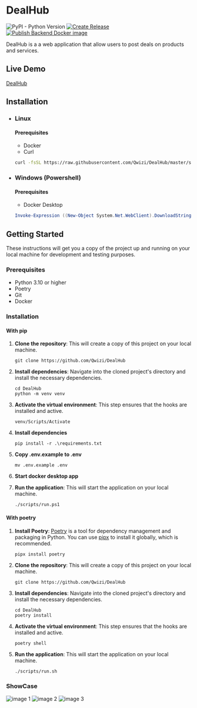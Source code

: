 # DealHub
![PyPI - Python Version](https://img.shields.io/pypi/pyversions/Django)
[![Create Release](https://github.com/Qwizi/DealHub/actions/workflows/release.yml/badge.svg)](https://github.com/Qwizi/DealHub/actions/workflows/release.yml)
[![Publish Backend Docker image](https://github.com/Qwizi/DealHub/actions/workflows/docker.yml/badge.svg)](https://github.com/Qwizi/DealHub/actions/workflows/docker.yml)

DealHub is a a web application that allow users to post deals on products and services.

## Live Demo
[DealHub](https://dealhub.qwizi.ovh/)

## Installation

- ### Linux
   #### Prerequisites
  - Docker
  - Curl

   ```bash
   curl -fsSL https://raw.githubusercontent.com/Qwizi/DealHub/master/scripts/install.sh | bash
   ```

- ### Windows (Powershell)
   #### Prerequisites
   - Docker Desktop

   ```powershell
   Invoke-Expression ((New-Object System.Net.WebClient).DownloadString("https://raw.githubusercontent.com/Qwizi/DealHub/master/scripts/install.ps1"))
   ```


## Getting Started

These instructions will get you a copy of the project up and running on your local machine for development and testing
purposes.

### Prerequisites

- Python 3.10 or higher
- Poetry
- Git
- Docker

### Installation

#### With pip

1. **Clone the repository**: This will create a copy of this project on your local machine.

    ```shell
    git clone https://github.com/Qwizi/DealHub
    ```

3. **Install dependencies**: Navigate into the cloned project's directory and install the necessary dependencies.

    ```shell
   cd DealHub
   python -m venv venv
    ```

4. **Activate the virtual environment**: This step ensures that the hooks are installed and
   active.

    ```shell
    venv/Scripts/Activate
    ```
5. **Install dependencies**
   ```shell
   pip install -r .\requirements.txt
   ```

6. **Copy .env.example to .env**
    ```shell
    mv .env.example .env
    ```
7. **Start docker desktop app**
8. **Run the application**: This will start the application on your local machine.

    ```shell
    ./scripts/run.ps1
    ```


#### With poetry

1. **Install Poetry**: [Poetry](https://python-poetry.org/docs/#installation) is a tool for dependency management and
   packaging in Python. You can use [pipx](https://pipx.pypa.io/stable/installation/) to install it globally, which is
   recommended.

    ```shell
    pipx install poetry
    ```

2. **Clone the repository**: This will create a copy of this project on your local machine.

    ```shell
    git clone https://github.com/Qwizi/DealHub
    ```

3. **Install dependencies**: Navigate into the cloned project's directory and install the necessary dependencies.

    ```shell
   cd DealHub
   poetry install
    ```

4. **Activate the virtual environment**: This step ensures that the hooks are installed and
   active.

    ```shell
    poetry shell
    ```
5. **Run the application**: This will start the application on your local machine.

    ```shell
    ./scripts/run.sh
    ```
### ShowCase
![image 1](https://i.imgur.com/hEeWnNu.png)
![image 2](https://i.imgur.com/kGsBR7j.png)
![image 3](https://i.imgur.com/tM1HFvB.png)